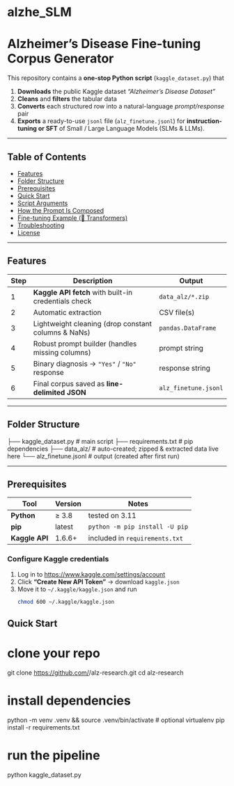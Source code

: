 # alzhe_SLM
# Alzheimer’s Disease Fine-tuning Corpus Generator

This repository contains a **one-stop Python script** (`kaggle_dataset.py`) that

1. **Downloads** the public Kaggle dataset *“Alzheimer’s Disease Dataset”*  
2. **Cleans** and **filters** the tabular data  
3. **Converts** each structured row into a natural-language *prompt/response* pair  
4. **Exports** a ready-to-use `jsonl` file (`alz_finetune.jsonl`) for **instruction-tuning or SFT** of
   Small / Large Language Models (SLMs & LLMs).

---

## Table of Contents
- [Features](#features)
- [Folder Structure](#folder-structure)
- [Prerequisites](#prerequisites)
- [Quick Start](#quick-start)
- [Script Arguments](#script-arguments)
- [How the Prompt Is Composed](#how-the-prompt-is-composed)
- [Fine-tuning Example (🤗 Transformers)](#fine-tuning-example-🤗-transformers)
- [Troubleshooting](#troubleshooting)
- [License](#license)

---

## Features

| Step | Description | Output |
|------|-------------|--------|
| 1    | **Kaggle API fetch** with built-in credentials check | `data_alz/*.zip` |
| 2    | Automatic extraction | CSV file(s) |
| 3    | Lightweight cleaning  (drop constant columns & NaNs) | `pandas.DataFrame` |
| 4    | Robust prompt builder (handles missing columns) | prompt string |
| 5    | Binary diagnosis → `"Yes"` / `"No"` response | response string |
| 6    | Final corpus saved as **line-delimited JSON** | `alz_finetune.jsonl` |

---

## Folder Structure
├── kaggle_dataset.py        # main script
├── requirements.txt         # pip dependencies
├── data_alz/                # auto-created; zipped & extracted data live here
└── alz_finetune.jsonl       # output (created after first run)

---

## Prerequisites

| Tool | Version | Notes |
|------|---------|-------|
| **Python** | ≥ 3.8 | tested on 3.11 |
| **pip** | latest | `python -m pip install -U pip` |
| **Kaggle API** | 1.6.6+ | included in `requirements.txt` |

### Configure Kaggle credentials

1. Log in to <https://www.kaggle.com/settings/account>  
2. Click **“Create New API Token”** → download `kaggle.json`  
3. Move it to `~/.kaggle/kaggle.json` and run  
   ```bash
   chmod 600 ~/.kaggle/kaggle.json

## Quick Start
# clone your repo
git clone https://github.com/<your-username>/alz-research.git
cd alz-research

# install dependencies
python -m venv .venv && source .venv/bin/activate   # optional virtualenv
pip install -r requirements.txt

# run the pipeline
python kaggle_dataset.py